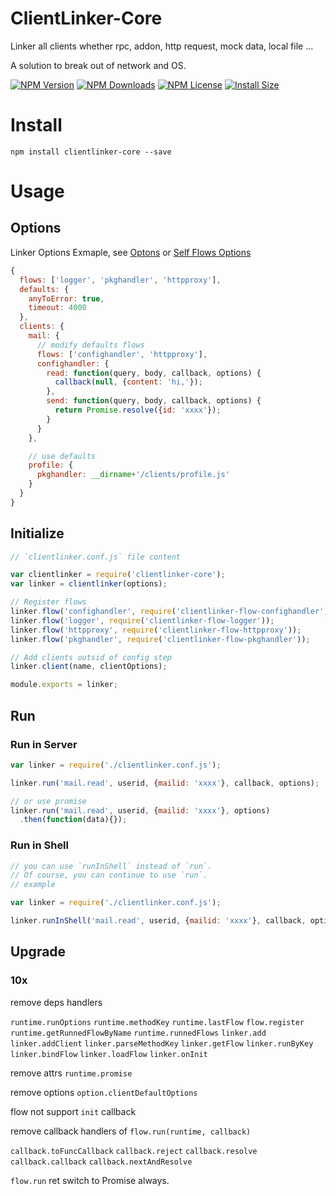 ClientLinker-Core
==================

Linker all clients whether rpc, addon, http request, mock data, local file ...

A solution to break out of network and OS.

[![NPM Version][npm-image]][npm-url]
[![NPM Downloads][downloads-image]][npm-url]
[![NPM License][license-image]][npm-url]
[![Install Size][install-size-image]][install-size-url]

# Install

```shell
npm install clientlinker-core --save
```

# Usage

## Options

Linker Options Exmaple, see [Optons](https://github.com/Bacra/node-clientlinker/wiki/Linker-Options)
or [Self Flows Options](https://github.com/Bacra/node-clientlinker/wiki/Self-Flows-Options)

```javascript
{
  flows: ['logger', 'pkghandler', 'httpproxy'],
  defaults: {
    anyToError: true,
    timeout: 4000
  },
  clients: {
    mail: {
      // modify defaults flows
      flows: ['confighandler', 'httpproxy'],
      confighandler: {
        read: function(query, body, callback, options) {
          callback(null, {content: 'hi,'});
        },
        send: function(query, body, callback, options) {
          return Promise.resolve({id: 'xxxx'});
        }
      }
    },

    // use defaults
    profile: {
      pkghandler: __dirname+'/clients/profile.js'
    }
  }
}
```

## Initialize

```javascript
// `clientlinker.conf.js` file content

var clientlinker = require('clientlinker-core');
var linker = clientlinker(options);

// Register flows
linker.flow('confighandler', require('clientlinker-flow-confighandler'));
linker.flow('logger', require('clientlinker-flow-logger'));
linker.flow('httpproxy', require('clientlinker-flow-httpproxy'));
linker.flow('pkghandler', require('clientlinker-flow-pkghandler'));

// Add clients outsid of config step
linker.client(name, clientOptions);

module.exports = linker;
```

## Run

### Run in Server

```javascript
var linker = require('./clientlinker.conf.js');

linker.run('mail.read', userid, {mailid: 'xxxx'}, callback, options);

// or use promise
linker.run('mail.read', userid, {mailid: 'xxxx'}, options)
  .then(function(data){});
```

### Run in Shell

```javascript
// you can use `runInShell` instead of `run`.
// Of course, you can continue to use `run`.
// example

var linker = require('./clientlinker.conf.js');

linker.runInShell('mail.read', userid, {mailid: 'xxxx'}, callback, options);
```

## Upgrade

### 10x

remove deps handlers

`runtime.runOptions` `runtime.methodKey` `runtime.lastFlow`
`flow.register`
`runtime.getRunnedFlowByName` `runtime.runnedFlows`
`linker.add` `linker.addClient` `linker.parseMethodKey` `linker.getFlow` `linker.runByKey` `linker.bindFlow` `linker.loadFlow`
`linker.onInit`

remove attrs
`runtime.promise`

remove options
`option.clientDefaultOptions`

flow not support `init` callback

remove callback handlers of `flow.run(runtime, callback)`

`callback.toFuncCallback`
`callback.reject` `callback.resolve` `callback.callback` `callback.nextAndResolve`

`flow.run` ret switch to Promise always.


[npm-image]: https://img.shields.io/npm/v/clientlinker-core.svg
[downloads-image]: https://img.shields.io/npm/dm/clientlinker-core.svg
[npm-url]: https://www.npmjs.org/package/clientlinker-core
[license-image]: https://img.shields.io/npm/l/clientlinker-core.svg
[install-size-url]: https://packagephobia.now.sh/result?p=clientlinker-core
[install-size-image]: https://packagephobia.now.sh/badge?p=clientlinker-core
